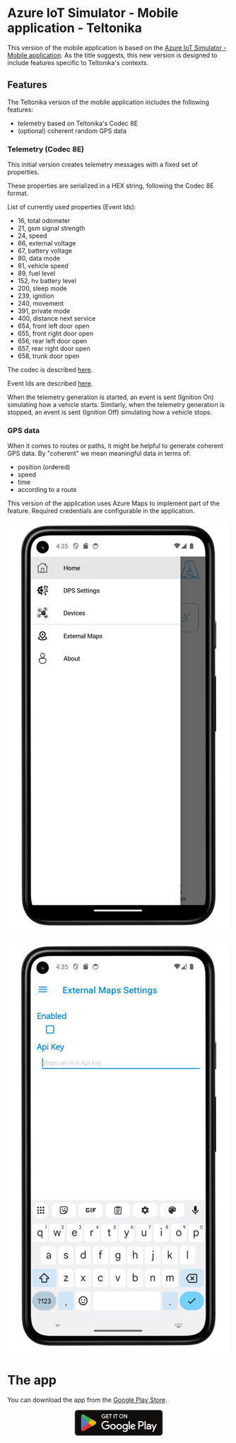 # Azure IoT Simulator - Mobile application - Teltonika

This version of the mobile application is based on the [Azure IoT Simulator - Mobile application](iot-simulator-mobileapp.md).
As the title suggests, this new version is designed to include features specific to Teltonika's contexts.

## Features

The Teltonika version of the mobile application includes the following features:
 - telemetry based on Teltonika's Codec 8E
 - (optional) coherent random GPS data

### Telemetry (Codec 8E)

This initial version creates telemetry messages with a fixed set of properties.

These properties are serialized in a HEX string, following the Codec 8E format.

List of currently used properties (Event Ids):

 - 16, total odometer
 - 21, gsm signal strength
 - 24, speed
 - 66, external voltage
 - 67, battery voltage
 - 80, data mode
 - 81, vehicle speed
 - 89, fuel level
 - 152, hv battery level
 - 200, sleep mode
 - 239, ignition
 - 240, movement
 - 391, private mode
 - 400, distance next service
 - 654, front left door open
 - 655, front right door open
 - 656, rear left door open
 - 657, rear right door open
 - 658, trunk door open

The codec is described [here](https://wiki.teltonika-gps.com/view/Codec).

Event Ids are described [here](https://wiki.teltonika-gps.com/view/FMB120_Teltonika_Data_Sending_Parameters_ID).

When the telemetry generation is started, an event is sent (Ignition On) simulating how a vehicle starts.
Similarly, when the telemetry generation is stopped, an event is sent (Ignition Off) simulating how a vehicle stops.


### GPS data

When it comes to routes or paths, it might be helpful to generate coherent GPS data. By "coherent" we mean meaningful data in terms of:
 - position (ordered)
 - speed
 - time
 - according to a route

This version of the application uses Azure Maps to implement part of the feature.
Required credentials are configurable in the application.

![Teltonika About](media/with-frame/Teltonika_About_Settings_framed.png)


![Teltonika Settings](media/with-frame/Teltonika_Settings_framed.png)

 # The app

 You can download the app from the [Google Play Store](https://play.google.com/store/apps/details?id=jmi.iot.device.mobile.teltonika).


<p align="center">
<a href="https://play.google.com/store/apps/details?id=jmi.iot.device.mobile.teltonika" target="_blanc">
<img src="media/Google_Play_Store_badge_EN.svg.webp" width="200">
</a>
</p>
